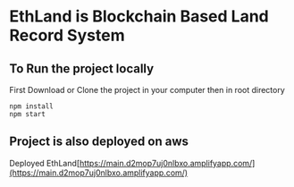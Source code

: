 # EthLand is Blockchain Based Land Record System

## To Run the project locally

First Download or Clone the project in your computer then in root directory

```
npm install
npm start
```

## Project is also deployed on aws

Deployed EthLand[https://main.d2mop7uj0nlbxo.amplifyapp.com/](https://main.d2mop7uj0nlbxo.amplifyapp.com/)
